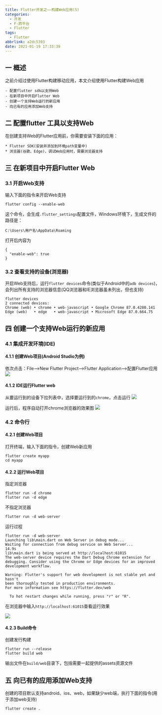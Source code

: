 ```yaml
---
title: Flutter开发之——构建Web应用(5)
categories:
  - 开发
  - F-跨平台
  - Flutter
tags:
  - Flutter
abbrlink: a2dc5393
date: 2021-01-19 17:33:39
---
```

## 一 概述

之前介绍过使用Flutter构建移动应用，本文介绍使用Flutter构建Web应用

```
- 配置flutter sdk以支持Web
- 在新项目中开启Flutter Web
- 创建一个支持Web运行的新应用
- 向已有的应用添加Web支持
```

<!--more-->

## 二 配置flutter 工具以支持Web

在创建支持Web的Flutter应用前，你需要安装下面的应用：

```
* Flutter SDK(安装并添加到环境path变量中)
* 浏览器(谷歌、Edge)，调试Web应用时，需要浏览器支持
```

## 三 在新项目中开启Flutter Web

### 3.1 开启Web支持

输入下面的指令来开启Web支持

```
flutter config --enable-web
```

这个命令，会生成`.flutter_settings`配置文件，Windows环境下，生成文件的路径是：

```
C:\Users\用户名\AppData\Roaming
```

打开后内容为

```
{
  "enable-web": true
}
```

### 3.2 查看支持的设备(浏览器)

开启Web支持后，运行`flutter devices`命令(类似于Android中的`adb devices`)，会列出所有支持的浏览器信息(QQ浏览器和IE浏览器虽未列出，但也支持)

```
flutter devices
2 connected devices:
Chrome (web) • chrome • web-javascript • Google Chrome 87.0.4280.141
Edge (web)   • edge   • web-javascript • Microsoft Edge 87.0.664.75
```

## 四 创建一个支持Web运行的新应用

### 4.1 集成开发环境(IDE)

#### 4.1.1 创建Web项目(Android Studio为例)

依次点击：File——>New Flutter Project——>Flutter Application——>配置Flutter应用
![][1]

#### 4.1.2 IDE运行Flutter web

从要运行到的设备下拉列表中，选择要运行到的`chrome`，点击运行
![][2]

运行后，程序自动打开chrome浏览器的效果图
![][3]


### 4.2 命令行

#### 4.2.1 创建Web项目

打开终端，输入下面的指令，创建Web新应用

```
flutter create myapp
cd myapp
```

#### 4.2.2 运行Web项目

指定浏览器

```
flutter run -d chrome
flutter run -d edge
```

不指定浏览器

```
flutter run -d web-server
```

运行过程

```
flutter run -d web-server
Launching lib\main.dart on Web Server in debug mode...
Waiting for connection from debug service on Web Server...         14.9s
lib\main.dart is being served at http://localhost:61015
The web-server device requires the Dart Debug Chrome extension for debugging. Consider using the Chrome or Edge devices for an improved development workflow.

Warning: Flutter's support for web development is not stable yet and hasn't
been thoroughly tested in production environments.
For more information see https://flutter.dev/web

  To hot restart changes while running, press "r" or "R".
```

在浏览器中输入`http://localhost:61015`查看运行效果

![][4]

#### 4.2.3 Build命令

创建发行构建

```
flutter run --release
flutter build web
```

输出文件在`build/web`目录下，包括需要一起提供的assets资源文件

## 五 向已有的应用添加Web支持

创建的项目默认支持android、ios、web，如果缺少web端，执行下面的指令(用于添加web支持)

```
flutter create .
```


[1]:https://cdn.jsdelivr.net/gh/PGzxc/CDN/blog-flutter/flutter-web-create-config.png
[2]:https://cdn.jsdelivr.net/gh/PGzxc/CDN/blog-flutter/flutter-ide-chrome-run.png
[3]:https://cdn.jsdelivr.net/gh/PGzxc/CDN/blog-flutter/flutter-ide-run-chrome-view.png
[4]:https://cdn.jsdelivr.net/gh/PGzxc/CDN/blog-flutter/flutter-cmd-chrome-run.png

